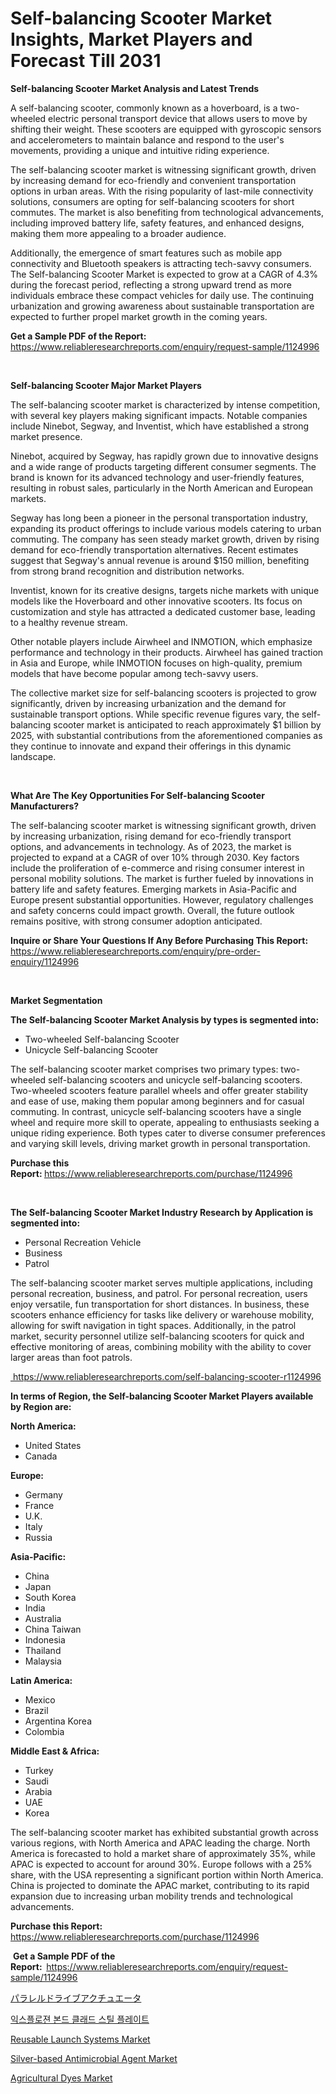 <p><h1>Self-balancing Scooter Market Insights, Market Players and Forecast Till 2031</h1></p><p><strong>Self-balancing Scooter Market Analysis and Latest Trends</strong></p>
<p><p>A self-balancing scooter, commonly known as a hoverboard, is a two-wheeled electric personal transport device that allows users to move by shifting their weight. These scooters are equipped with gyroscopic sensors and accelerometers to maintain balance and respond to the user's movements, providing a unique and intuitive riding experience. </p><p>The self-balancing scooter market is witnessing significant growth, driven by increasing demand for eco-friendly and convenient transportation options in urban areas. With the rising popularity of last-mile connectivity solutions, consumers are opting for self-balancing scooters for short commutes. The market is also benefiting from technological advancements, including improved battery life, safety features, and enhanced designs, making them more appealing to a broader audience.</p><p>Additionally, the emergence of smart features such as mobile app connectivity and Bluetooth speakers is attracting tech-savvy consumers. The Self-balancing Scooter Market is expected to grow at a CAGR of 4.3% during the forecast period, reflecting a strong upward trend as more individuals embrace these compact vehicles for daily use. The continuing urbanization and growing awareness about sustainable transportation are expected to further propel market growth in the coming years.</p></p>
<p><strong>Get a Sample PDF of the Report:&nbsp;</strong> <a href="https://www.reliableresearchreports.com/enquiry/request-sample/1124996">https://www.reliableresearchreports.com/enquiry/request-sample/1124996</a></p>
<p>&nbsp;</p>
<p><strong>Self-balancing Scooter Major Market Players</strong></p>
<p><p>The self-balancing scooter market is characterized by intense competition, with several key players making significant impacts. Notable companies include Ninebot, Segway, and Inventist, which have established a strong market presence. </p><p>Ninebot, acquired by Segway, has rapidly grown due to innovative designs and a wide range of products targeting different consumer segments. The brand is known for its advanced technology and user-friendly features, resulting in robust sales, particularly in the North American and European markets.</p><p>Segway has long been a pioneer in the personal transportation industry, expanding its product offerings to include various models catering to urban commuting. The company has seen steady market growth, driven by rising demand for eco-friendly transportation alternatives. Recent estimates suggest that Segway's annual revenue is around $150 million, benefiting from strong brand recognition and distribution networks.</p><p>Inventist, known for its creative designs, targets niche markets with unique models like the Hoverboard and other innovative scooters. Its focus on customization and style has attracted a dedicated customer base, leading to a healthy revenue stream.</p><p>Other notable players include Airwheel and INMOTION, which emphasize performance and technology in their products. Airwheel has gained traction in Asia and Europe, while INMOTION focuses on high-quality, premium models that have become popular among tech-savvy users. </p><p>The collective market size for self-balancing scooters is projected to grow significantly, driven by increasing urbanization and the demand for sustainable transport options. While specific revenue figures vary, the self-balancing scooter market is anticipated to reach approximately $1 billion by 2025, with substantial contributions from the aforementioned companies as they continue to innovate and expand their offerings in this dynamic landscape.</p></p>
<p>&nbsp;</p>
<p><strong>What Are The Key Opportunities For Self-balancing Scooter Manufacturers?</strong></p>
<p><p>The self-balancing scooter market is witnessing significant growth, driven by increasing urbanization, rising demand for eco-friendly transport options, and advancements in technology. As of 2023, the market is projected to expand at a CAGR of over 10% through 2030. Key factors include the proliferation of e-commerce and rising consumer interest in personal mobility solutions. The market is further fueled by innovations in battery life and safety features. Emerging markets in Asia-Pacific and Europe present substantial opportunities. However, regulatory challenges and safety concerns could impact growth. Overall, the future outlook remains positive, with strong consumer adoption anticipated.</p></p>
<p><strong>Inquire or Share Your Questions If Any Before Purchasing This Report:</strong> <a href="https://www.reliableresearchreports.com/enquiry/pre-order-enquiry/1124996">https://www.reliableresearchreports.com/enquiry/pre-order-enquiry/1124996</a></p>
<p>&nbsp;</p>
<p><strong>Market Segmentation</strong></p>
<p><strong>The Self-balancing Scooter Market Analysis by types is segmented into:</strong></p>
<p><ul><li>Two-wheeled Self-balancing Scooter</li><li>Unicycle Self-balancing Scooter</li></ul></p>
<p><p>The self-balancing scooter market comprises two primary types: two-wheeled self-balancing scooters and unicycle self-balancing scooters. Two-wheeled scooters feature parallel wheels and offer greater stability and ease of use, making them popular among beginners and for casual commuting. In contrast, unicycle self-balancing scooters have a single wheel and require more skill to operate, appealing to enthusiasts seeking a unique riding experience. Both types cater to diverse consumer preferences and varying skill levels, driving market growth in personal transportation.</p></p>
<p><strong>Purchase this Report:&nbsp;</strong><a href="https://www.reliableresearchreports.com/purchase/1124996">https://www.reliableresearchreports.com/purchase/1124996</a></p>
<p>&nbsp;</p>
<p><strong>The Self-balancing Scooter Market Industry Research by Application is segmented into:</strong></p>
<p><ul><li>Personal Recreation Vehicle</li><li>Business</li><li>Patrol</li></ul></p>
<p><p>The self-balancing scooter market serves multiple applications, including personal recreation, business, and patrol. For personal recreation, users enjoy versatile, fun transportation for short distances. In business, these scooters enhance efficiency for tasks like delivery or warehouse mobility, allowing for swift navigation in tight spaces. Additionally, in the patrol market, security personnel utilize self-balancing scooters for quick and effective monitoring of areas, combining mobility with the ability to cover larger areas than foot patrols.</p></p>
<p><a href="https://www.reliableresearchreports.com/self-balancing-scooter-r1124996">&nbsp;https://www.reliableresearchreports.com/self-balancing-scooter-r1124996</a></p>
<p><strong>In terms of Region, the Self-balancing Scooter Market Players available by Region are:</strong></p>
<p>
    <p> <strong> North America: </strong>
        <ul>
            <li>United States</li>
            <li>Canada</li>
        </ul>
        </p> 
    <p> <strong> Europe: </strong>
        <ul>
            <li>Germany</li>
            <li>France</li>
            <li>U.K.</li>
            <li>Italy</li>
            <li>Russia</li>
        </ul>
        </p> 
    <p> <strong> Asia-Pacific: </strong>
        <ul>
            <li>China</li>
            <li>Japan</li>
            <li>South Korea</li>
            <li>India</li>
            <li>Australia</li>
            <li>China Taiwan</li>
            <li>Indonesia</li>
            <li>Thailand</li>
            <li>Malaysia</li>
        </ul>
        </p> 
    <p> <strong> Latin America: </strong>
        <ul>
            <li>Mexico</li>
            <li>Brazil</li>
            <li>Argentina Korea</li>
            <li>Colombia</li>
        </ul>
        </p> 
    <p> <strong> Middle East & Africa: </strong>
        <ul>
            <li>Turkey</li>
            <li>Saudi</li>
            <li>Arabia</li>
            <li>UAE</li>
            <li>Korea</li>
        </ul>
    </p>
    </p>
<p><p>The self-balancing scooter market has exhibited substantial growth across various regions, with North America and APAC leading the charge. North America is forecasted to hold a market share of approximately 35%, while APAC is expected to account for around 30%. Europe follows with a 25% share, with the USA representing a significant portion within North America. China is projected to dominate the APAC market, contributing to its rapid expansion due to increasing urban mobility trends and technological advancements.</p></p>
<p><strong>Purchase this Report: </strong><a href="https://www.reliableresearchreports.com/purchase/1124996">https://www.reliableresearchreports.com/purchase/1124996</a></p>
<p>&nbsp;<strong>Get a Sample PDF of the Report:&nbsp;&nbsp;</strong><a href="https://www.reliableresearchreports.com/enquiry/request-sample/1124996">https://www.reliableresearchreports.com/enquiry/request-sample/1124996</a></p>
<p><strong></strong></p>
<p><p><a href="https://medium.com/@qarpaiop35/parallel-drive-actuator-market-%E3%81%AF-%E3%82%B3%E3%82%B9%E3%83%88%E7%AE%A1%E7%90%86%E3%81%A8%E5%8A%B9%E7%8E%87%E5%90%91%E4%B8%8A%E3%82%92%E5%84%AA%E5%85%88%E3%81%97%E3%81%BE%E3%81%99-%E3%81%95%E3%82%89%E3%81%AB-%E5%A0%B1%E5%91%8A%E6%9B%B8%E3%81%AF%E5%B8%82%E5%A0%B4%E3%81%AE%E9%9C%80%E8%A6%81%E9%9D%A2%E3%81%A8%E4%BE%9B%E7%B5%A6%E9%9D%A2%E3%81%AE%E4%B8%A1%E6%96%B9%E3%82%92%E3%82%AB%E3%83%90%E3%83%BC%E3%81%97%E3%81%A6%E3%81%84%E3%81%BE%E3%81%99-parallel-drive-8c983499bae4">パラレルドライブアクチュエータ</a></p><p><a href="https://medium.com/@alicegalloway22/%EC%84%B8%EA%B3%84-explosion-bonded-clad-steel-plate-market-%EC%9D%80-2024%EC%97%90%EC%84%9C-2031%EB%A1%9C-%EC%97%B0%ED%8F%89%EA%B7%A0-%EC%A6%9D%EA%B0%80%EC%9C%A8%EC%9D%84-%EB%B3%B4%EC%9D%BC-%EA%B2%83%EC%9C%BC%EB%A1%9C-%EC%98%88%EC%83%81%EB%90%A9%EB%8B%88%EB%8B%A4-765f12f628f5">익스플로젼 본드 클래드 스틸 플레이트</a></p><p><a href="https://medium.com/@laynam454545/reusable-launch-systems-market-a-global-and-regional-analysis-2024-2031-f9c26d6e06ce">Reusable Launch Systems Market</a></p><p><a href="https://github.com/mauripalmi/Market-Research-Report-List-5/blob/main/silver-based-antimicrobial-agent-market.md">Silver-based Antimicrobial Agent Market</a></p><p><a href="https://www.linkedin.com/pulse/global-agricultural-dyes-market-opportunities-challenges2024--1ltsc?trackingId=NY3hylLoQV6XtsaxT%2FhXiA%3D%3D">Agricultural Dyes Market</a></p></p>